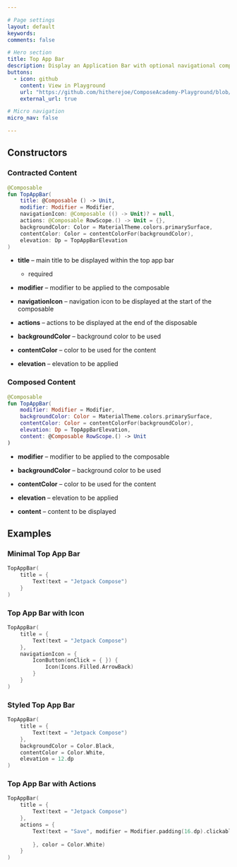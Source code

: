 ```yaml
---

# Page settings
layout: default
keywords:
comments: false

# Hero section
title: Top App Bar
description: Display an Application Bar with optional navigational components
buttons:
  - icon: github
    content: View in Playground
    url: "https://github.com/hitherejoe/ComposeAcademy-Playground/blob/master/app/src/main/java/co/joebirch/composeplayground/material/topAppBar.kt"
    external_url: true

# Micro navigation
micro_nav: false

---
```


## Constructors

### Contracted Content

```kotlin
@Composable
fun TopAppBar(
    title: @Composable () -> Unit,
    modifier: Modifier = Modifier,
    navigationIcon: @Composable (() -> Unit)? = null,
    actions: @Composable RowScope.() -> Unit = {},
    backgroundColor: Color = MaterialTheme.colors.primarySurface,
    contentColor: Color = contentColorFor(backgroundColor),
    elevation: Dp = TopAppBarElevation
)
```

* **title** – main title to be displayed within the top app bar
  * required

* **modifier** – modifier to be applied to the composable

* **navigationIcon** – navigation icon to be displayed at the start of the composable

* **actions** – actions to be displayed at the end of the disposable

* **backgroundColor** – background color to be used

* **contentColor** – color to be used for the content

* **elevation** – elevation to be applied

### Composed Content

```kotlin
@Composable
fun TopAppBar(
    modifier: Modifier = Modifier,
    backgroundColor: Color = MaterialTheme.colors.primarySurface,
    contentColor: Color = contentColorFor(backgroundColor),
    elevation: Dp = TopAppBarElevation,
    content: @Composable RowScope.() -> Unit
)
```

* **modifier** – modifier to be applied to the composable

* **backgroundColor** – background color to be used

* **contentColor** – color to be used for the content

* **elevation** – elevation to be applied

* **content** – content to be displayed

## Examples

### Minimal Top App Bar
  
```kotlin
TopAppBar(
    title = {
        Text(text = "Jetpack Compose")
    }
)
```

### Top App Bar with Icon
  
```kotlin
TopAppBar(
    title = {
        Text(text = "Jetpack Compose")
    },
    navigationIcon = {
        IconButton(onClick = { }) {
            Icon(Icons.Filled.ArrowBack)
        }
    }
)
```

### Styled Top App Bar

```kotlin
TopAppBar(
    title = {
        Text(text = "Jetpack Compose")
    },
    backgroundColor = Color.Black,
    contentColor = Color.White,
    elevation = 12.dp
)
```

### Top App Bar with Actions

```kotlin
TopAppBar(
    title = {
        Text(text = "Jetpack Compose")
    },
    actions = {
        Text(text = "Save", modifier = Modifier.padding(16.dp).clickable(onClick = {
            
        }, color = Color.White)
    }
)
```

